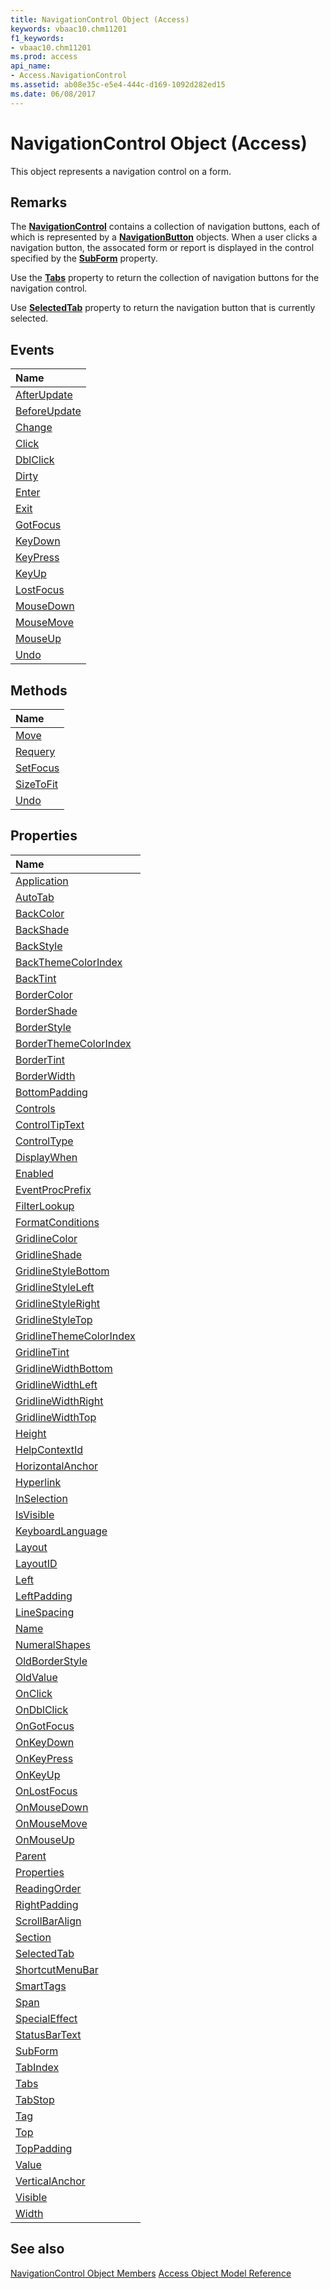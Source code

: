 ```yaml
---
title: NavigationControl Object (Access)
keywords: vbaac10.chm11201
f1_keywords:
- vbaac10.chm11201
ms.prod: access
api_name:
- Access.NavigationControl
ms.assetid: ab08e35c-e5e4-444c-d169-1092d282ed15
ms.date: 06/08/2017
---
```



# NavigationControl Object (Access)

This object represents a navigation control on a form.


## Remarks

The  **[NavigationControl](Access.NavigationControl.md)** contains a collection of navigation buttons, each of which is represented by a **[NavigationButton](./Access.NavigationButton.md)** objects. When a user clicks a navigation button, the assocated form or report is displayed in the control specified by the **[SubForm](./Access.NavigationControl.SubForm.md)** property.

Use the  **[Tabs](./Access.NavigationControl.Tabs.md)** property to return the collection of navigation buttons for the navigation control.

Use  **[SelectedTab](./Access.NavigationControl.SelectedTab.md)** property to return the navigation button that is currently selected.


## Events



|**Name**|
|:-----|
|[AfterUpdate](./Access.NavigationControl.AfterUpdate.md)|
|[BeforeUpdate](./Access.NavigationControl.BeforeUpdate.md)|
|[Change](./Access.NavigationControl.Change.md)|
|[Click](./Access.NavigationControl.Click.md)|
|[DblClick](./Access.NavigationControl.DblClick.md)|
|[Dirty](./Access.NavigationControl.Dirty.md)|
|[Enter](./Access.NavigationControl.Enter.md)|
|[Exit](./Access.NavigationControl.Exit.md)|
|[GotFocus](./Access.NavigationControl.GotFocus.md)|
|[KeyDown](./Access.NavigationControl.KeyDown.md)|
|[KeyPress](./Access.NavigationControl.KeyPress.md)|
|[KeyUp](./Access.NavigationControl.KeyUp.md)|
|[LostFocus](./Access.NavigationControl.LostFocus.md)|
|[MouseDown](./Access.NavigationControl.MouseDown.md)|
|[MouseMove](./Access.NavigationControl.MouseMove.md)|
|[MouseUp](./Access.NavigationControl.MouseUp.md)|
|[Undo](./Access.NavigationControl.Undo(even).md)|

## Methods



|**Name**|
|:-----|
|[Move](./Access.NavigationControl.Move.md)|
|[Requery](./Access.NavigationControl.Requery.md)|
|[SetFocus](./Access.NavigationControl.SetFocus.md)|
|[SizeToFit](./Access.NavigationControl.SizeToFit.md)|
|[Undo](./Access.NavigationControl.Undo(method).md)|

## Properties



|**Name**|
|:-----|
|[Application](./Access.NavigationControl.Application.md)|
|[AutoTab](./Access.NavigationControl.AutoTab.md)|
|[BackColor](./Access.NavigationControl.BackColor.md)|
|[BackShade](./Access.NavigationControl.BackShade.md)|
|[BackStyle](./Access.NavigationControl.BackStyle.md)|
|[BackThemeColorIndex](./Access.NavigationControl.BackThemeColorIndex.md)|
|[BackTint](./Access.NavigationControl.BackTint.md)|
|[BorderColor](./Access.NavigationControl.BorderColor.md)|
|[BorderShade](./Access.NavigationControl.BorderShade.md)|
|[BorderStyle](./Access.NavigationControl.BorderStyle.md)|
|[BorderThemeColorIndex](./Access.NavigationControl.BorderThemeColorIndex.md)|
|[BorderTint](./Access.NavigationControl.BorderTint.md)|
|[BorderWidth](./Access.NavigationControl.BorderWidth.md)|
|[BottomPadding](./Access.NavigationControl.BottomPadding.md)|
|[Controls](./Access.NavigationControl.Controls.md)|
|[ControlTipText](./Access.NavigationControl.ControlTipText.md)|
|[ControlType](./Access.NavigationControl.ControlType.md)|
|[DisplayWhen](./Access.NavigationControl.DisplayWhen.md)|
|[Enabled](./Access.NavigationControl.Enabled.md)|
|[EventProcPrefix](./Access.NavigationControl.EventProcPrefix.md)|
|[FilterLookup](./Access.NavigationControl.FilterLookup.md)|
|[FormatConditions](./Access.NavigationControl.FormatConditions.md)|
|[GridlineColor](./Access.NavigationControl.GridlineColor.md)|
|[GridlineShade](./Access.NavigationControl.GridlineShade.md)|
|[GridlineStyleBottom](./Access.NavigationControl.GridlineStyleBottom.md)|
|[GridlineStyleLeft](./Access.NavigationControl.GridlineStyleLeft.md)|
|[GridlineStyleRight](./Access.NavigationControl.GridlineStyleRight.md)|
|[GridlineStyleTop](./Access.NavigationControl.GridlineStyleTop.md)|
|[GridlineThemeColorIndex](./Access.NavigationControl.GridlineThemeColorIndex.md)|
|[GridlineTint](./Access.NavigationControl.GridlineTint.md)|
|[GridlineWidthBottom](./Access.NavigationControl.GridlineWidthBottom.md)|
|[GridlineWidthLeft](./Access.NavigationControl.GridlineWidthLeft.md)|
|[GridlineWidthRight](./Access.NavigationControl.GridlineWidthRight.md)|
|[GridlineWidthTop](./Access.NavigationControl.GridlineWidthTop.md)|
|[Height](./Access.NavigationControl.Height.md)|
|[HelpContextId](./Access.NavigationControl.HelpContextId.md)|
|[HorizontalAnchor](./Access.NavigationControl.HorizontalAnchor.md)|
|[Hyperlink](./Access.NavigationControl.Hyperlink.md)|
|[InSelection](./Access.NavigationControl.InSelection.md)|
|[IsVisible](./Access.NavigationControl.IsVisible.md)|
|[KeyboardLanguage](./Access.NavigationControl.KeyboardLanguage.md)|
|[Layout](./Access.NavigationControl.Layout.md)|
|[LayoutID](./Access.NavigationControl.LayoutID.md)|
|[Left](./Access.NavigationControl.Left.md)|
|[LeftPadding](./Access.NavigationControl.LeftPadding.md)|
|[LineSpacing](./Access.NavigationControl.LineSpacing.md)|
|[Name](./Access.NavigationControl.Name.md)|
|[NumeralShapes](./Access.NavigationControl.NumeralShapes.md)|
|[OldBorderStyle](./Access.NavigationControl.OldBorderStyle.md)|
|[OldValue](./Access.NavigationControl.OldValue.md)|
|[OnClick](./Access.NavigationControl.OnClick.md)|
|[OnDblClick](./Access.NavigationControl.OnDblClick.md)|
|[OnGotFocus](./Access.NavigationControl.OnGotFocus.md)|
|[OnKeyDown](./Access.NavigationControl.OnKeyDown.md)|
|[OnKeyPress](./Access.NavigationControl.OnKeyPress.md)|
|[OnKeyUp](./Access.NavigationControl.OnKeyUp.md)|
|[OnLostFocus](./Access.NavigationControl.OnLostFocus.md)|
|[OnMouseDown](./Access.NavigationControl.OnMouseDown.md)|
|[OnMouseMove](./Access.NavigationControl.OnMouseMove.md)|
|[OnMouseUp](./Access.NavigationControl.OnMouseUp.md)|
|[Parent](./Access.NavigationControl.Parent.md)|
|[Properties](./Access.NavigationControl.Properties.md)|
|[ReadingOrder](./Access.NavigationControl.ReadingOrder.md)|
|[RightPadding](./Access.NavigationControl.RightPadding.md)|
|[ScrollBarAlign](./Access.NavigationControl.ScrollBarAlign.md)|
|[Section](./Access.NavigationControl.Section.md)|
|[SelectedTab](./Access.NavigationControl.SelectedTab.md)|
|[ShortcutMenuBar](./Access.NavigationControl.ShortcutMenuBar.md)|
|[SmartTags](./Access.NavigationControl.SmartTags.md)|
|[Span](./Access.NavigationControl.Span.md)|
|[SpecialEffect](./Access.NavigationControl.SpecialEffect.md)|
|[StatusBarText](./Access.NavigationControl.StatusBarText.md)|
|[SubForm](./Access.NavigationControl.SubForm.md)|
|[TabIndex](./Access.NavigationControl.TabIndex.md)|
|[Tabs](./Access.NavigationControl.Tabs.md)|
|[TabStop](./Access.NavigationControl.TabStop.md)|
|[Tag](./Access.NavigationControl.Tag.md)|
|[Top](./Access.NavigationControl.Top.md)|
|[TopPadding](./Access.NavigationControl.TopPadding.md)|
|[Value](./Access.NavigationControl.Value.md)|
|[VerticalAnchor](./Access.NavigationControl.VerticalAnchor.md)|
|[Visible](./Access.NavigationControl.Visible.md)|
|[Width](./Access.NavigationControl.Width.md)|

## See also


[NavigationControl Object Members](http://msdn.microsoft.com/library/c972327e-9b46-f9fb-d69d-104d1d130ee4%28Office.15%29.aspx)
[Access Object Model Reference](./overview/object-model-access-vba-reference.md)
